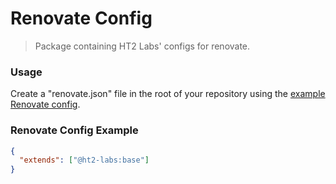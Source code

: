 # Renovate Config
> Package containing HT2 Labs' configs for renovate.

### Usage
Create a "renovate.json" file in the root of your repository using the [example Renovate config](#renovate-config-example).

### Renovate Config Example
```json
{
  "extends": ["@ht2-labs:base"]
}
```
